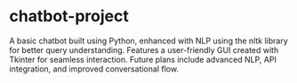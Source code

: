 # chatbot-project
A basic chatbot built using Python, enhanced with NLP using the nltk library for better query understanding. Features a user-friendly GUI created with Tkinter for seamless interaction. Future plans include advanced NLP, API integration, and improved conversational flow.
